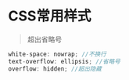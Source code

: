 # CSS常用样式

> 超出省略号

```javascript
white-space: nowrap; //不换行
text-overflow: ellipsis; //省略号
overflow: hidden; //超出隐藏
```